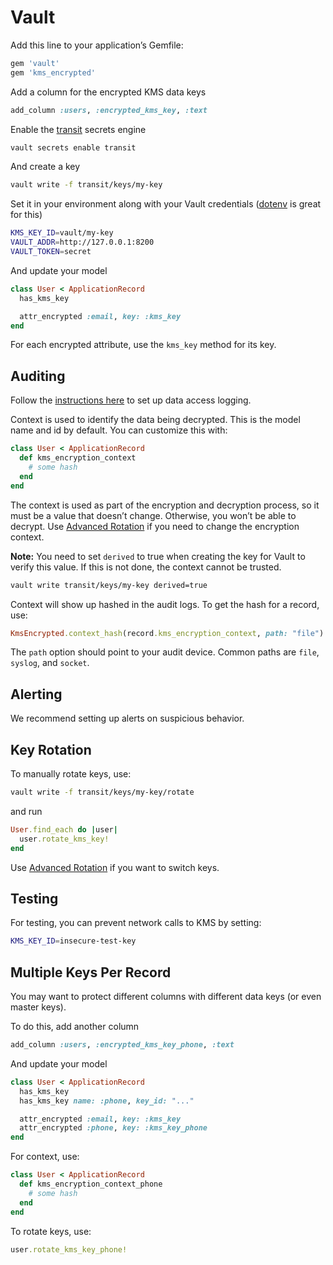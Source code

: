 # Vault

Add this line to your application’s Gemfile:

```ruby
gem 'vault'
gem 'kms_encrypted'
```

Add a column for the encrypted KMS data keys

```ruby
add_column :users, :encrypted_kms_key, :text
```

Enable the [transit](https://www.vaultproject.io/docs/secrets/transit/index.html) secrets engine

```sh
vault secrets enable transit
```

And create a key

```sh
vault write -f transit/keys/my-key
```

Set it in your environment along with your Vault credentials ([dotenv](https://github.com/bkeepers/dotenv) is great for this)

```sh
KMS_KEY_ID=vault/my-key
VAULT_ADDR=http://127.0.0.1:8200
VAULT_TOKEN=secret
```

And update your model

```ruby
class User < ApplicationRecord
  has_kms_key

  attr_encrypted :email, key: :kms_key
end
```

For each encrypted attribute, use the `kms_key` method for its key.

## Auditing

Follow the [instructions here](https://www.vaultproject.io/docs/audit/) to set up data access logging.

Context is used to identify the data being decrypted. This is the model name and id by default. You can customize this with:

```ruby
class User < ApplicationRecord
  def kms_encryption_context
    # some hash
  end
end
```

The context is used as part of the encryption and decryption process, so it must be a value that doesn’t change. Otherwise, you won’t be able to decrypt. Use [Advanced Rotation](Advanced-Rotation.md) if you need to change the encryption context.

**Note:** You need to set `derived` to true when creating the key for Vault to verify this value. If this is not done, the context cannot be trusted.

```sh
vault write transit/keys/my-key derived=true
```

Context will show up hashed in the audit logs. To get the hash for a record, use:

```ruby
KmsEncrypted.context_hash(record.kms_encryption_context, path: "file")
```

The `path` option should point to your audit device. Common paths are `file`, `syslog`, and `socket`.

## Alerting

We recommend setting up alerts on suspicious behavior.

## Key Rotation

To manually rotate keys, use:

```sh
vault write -f transit/keys/my-key/rotate
```

and run

```ruby
User.find_each do |user|
  user.rotate_kms_key!
end
```

Use [Advanced Rotation](Advanced-Rotation.md) if you want to switch keys.

## Testing

For testing, you can prevent network calls to KMS by setting:

```sh
KMS_KEY_ID=insecure-test-key
```

## Multiple Keys Per Record

You may want to protect different columns with different data keys (or even master keys).

To do this, add another column

```ruby
add_column :users, :encrypted_kms_key_phone, :text
```

And update your model

```ruby
class User < ApplicationRecord
  has_kms_key
  has_kms_key name: :phone, key_id: "..."

  attr_encrypted :email, key: :kms_key
  attr_encrypted :phone, key: :kms_key_phone
end
```

For context, use:

```ruby
class User < ApplicationRecord
  def kms_encryption_context_phone
    # some hash
  end
end
```

To rotate keys, use:

```ruby
user.rotate_kms_key_phone!
```
